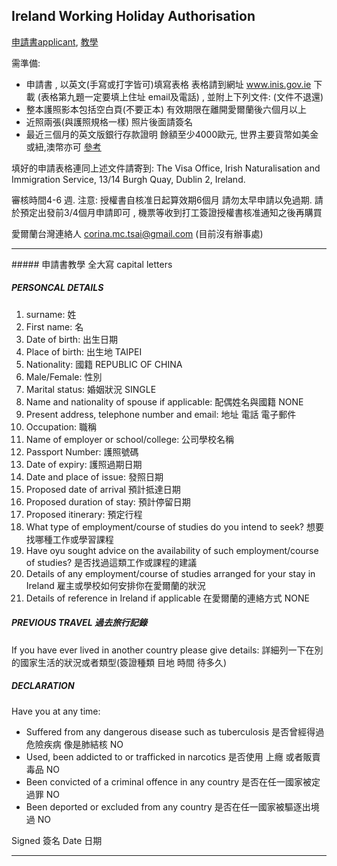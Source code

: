 ## Ireland Working Holiday Authorisation

[申請書applicant](http://www.inis.gov.ie/en/INIS/WHP%20Taiwan%20-%20Application%20Form%20180213.pdf/Files/WHP%20Taiwan%20-%20Application%20Form%20180213.pdf), [教學](#申請書教學)

需準備:
- 申請書 , 以英文(手寫或打字皆可)填寫表格  表格請到網址  www.inis.gov.ie 下載 
(表格第九題一定要填上住址 email及電話) , 並附上下列文件:  (文件不退還)
- 整本護照影本包括空白頁(不要正本) 有效期限在離開愛爾蘭後六個月以上
- 近照兩張(與護照規格一樣) 照片後面請簽名
- 最近三個月的英文版銀行存款證明 餘額至少4000歐元, 世界主要貨幣如美金或紐,澳幣亦可 [參考](../applicant_list.md#財力證明)
 

填好的申請表格連同上述文件請寄到:
The Visa Office,
Irish Naturalisation and Immigration Service,
13/14 Burgh Quay,
Dublin 2,
Ireland.
 
審核時間4-6 週. 注意:  授權書自核准日起算效期6個月 請勿太早申請以免過期. 請於預定出發前3/4個月申請即可 , 機票等收到打工簽證授權書核准通知之後再購買

愛爾蘭台灣連絡人 corina.mc.tsai@gmail.com (目前沒有辦事處)

<hr>
##### 申請書教學
全大寫 capital letters

##### PERSONCAL DETAILS
1. surname: 姓
2. First name: 名
3. Date of birth: 出生日期 
4. Place of birth: 出生地 TAIPEI
5. Nationality: 國籍 REPUBLIC OF CHINA
6. Male/Female: 性別
7. Marital status: 婚姻狀況 SINGLE
8. Name and nationality of spouse if applicable: 配偶姓名與國籍 NONE
9. Present address, telephone number and email: 地址 電話 電子郵件
10. Occupation: 職稱
11. Name of employer or school/college: 公司學校名稱
12. Passport Number: 護照號碼
13. Date of expiry: 護照過期日期
14. Date and place of issue: 發照日期
15. Proposed date of arrival 預計抵達日期
16. Proposed duration of stay: 預計停留日期
17. Proposed itinerary: 預定行程
18. What type of employment/course of studies do you intend to seek? 想要找哪種工作或學習課程
19. Have oyu sought advice on the availability of such employment/course of studies? 是否找過這類工作或課程的建議
20. Details of any employment/course of studies arranged for your stay in Ireland 雇主或學校如何安排你在愛爾蘭的狀況
21. Details of reference in Ireland if applicable 在愛爾蘭的連絡方式 NONE


##### PREVIOUS TRAVEL 過去旅行記錄
If you have ever lived in another country please give details:
詳細列一下在別的國家生活的狀況或者類型(簽證種類 目地 時間 待多久)


##### DECLARATION
Have you at any time:
- Suffered from any dangerous disease such as tuberculosis 是否曾經得過危險疾病 像是肺結核 NO
- Used, been addicted to or trafficked in narcotics 是否使用 上癮 或者販賣毒品 NO
- Been convicted of a criminal offence in any country  是否在任一國家被定過罪 NO
- Been deported or excluded from any country 是否在任一國家被驅逐出境過 NO

Signed 簽名 Date 日期
<hr>

